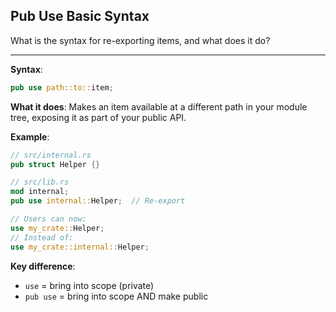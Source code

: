 ## Pub Use Basic Syntax

What is the syntax for re-exporting items, and what does it do?

---

**Syntax**:
```rust
pub use path::to::item;
```

**What it does**: Makes an item available at a different path in your module tree, exposing it as part of your public API.

**Example**:
```rust
// src/internal.rs
pub struct Helper {}

// src/lib.rs
mod internal;
pub use internal::Helper;  // Re-export

// Users can now:
use my_crate::Helper;
// Instead of:
use my_crate::internal::Helper;
```

**Key difference**:
- `use` = bring into scope (private)
- `pub use` = bring into scope AND make public

